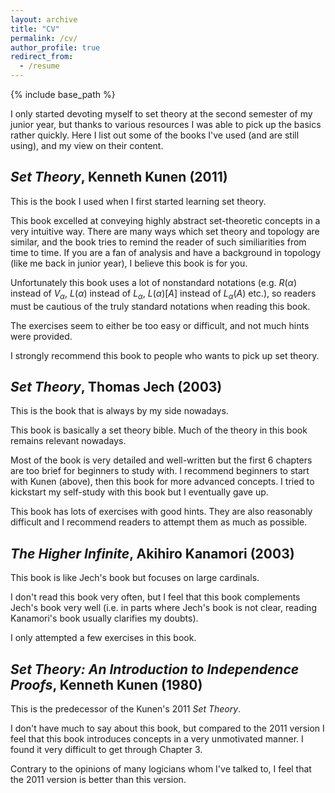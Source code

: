 ```yaml
---
layout: archive
title: "CV"
permalink: /cv/
author_profile: true
redirect_from:
  - /resume
---
```


{% include base_path %}


I only started devoting myself to set theory at the second semester of my junior year, but thanks to various resources I was able to pick up the basics rather quickly. Here I list out some of the books I've used (and are still using), and my view on their content.

## <i>Set Theory</i>, Kenneth Kunen (2011)

This is the book I used when I first started learning set theory. 

This book excelled at conveying highly abstract set-theoretic concepts in a very intuitive way. There are many ways which set theory and topology are similar, and the book tries to remind the reader of such similiarities from time to time. If you are a fan of analysis and have a background in topology (like me back in junior year), I believe this book is for you.

Unfortunately this book uses a lot of nonstandard notations (e.g. $R(\alpha)$ instead of $V_\alpha$, $L(\alpha)$ instead of $L_\alpha$, $L(\alpha)[A]$ instead of $L_\alpha(A)$ etc.), so readers must be cautious of the truly standard notations when reading this book.

The exercises seem to either be too easy or difficult, and not much hints were provided.

I strongly recommend this book to people who wants to pick up set theory.


## <i>Set Theory</i>, Thomas Jech (2003)

This is the book that is always by my side nowadays.

This book is basically a set theory bible. Much of the theory in this book remains relevant nowadays. 

Most of the book is very detailed and well-written but the first 6 chapters are too brief for beginners to study with. I recommend beginners to start with Kunen (above), then this book for more advanced concepts. I tried to kickstart my self-study with this book but I eventually gave up.

This book has lots of exercises with good hints. They are also reasonably difficult and I recommend readers to attempt them as much as possible.


## <i>The Higher Infinite</i>, Akihiro Kanamori (2003)

This book is like Jech's book but focuses on large cardinals.

I don't read this book very often, but I feel that this book complements Jech's book very well (i.e. in parts where Jech's book is not clear, reading Kanamori's book usually clarifies my doubts).

I only attempted a few exercises in this book.


## <i>Set Theory: An Introduction to Independence Proofs</i>, Kenneth Kunen (1980)

This is the predecessor of the Kunen's 2011 <i>Set Theory</i>. 

I don't have much to say about this book, but compared to the 2011 version I feel that this book introduces concepts in a very unmotivated manner. I found it very difficult to get through Chapter 3.

Contrary to the opinions of many logicians whom I've talked to, I feel that the 2011 version is better than this version.

